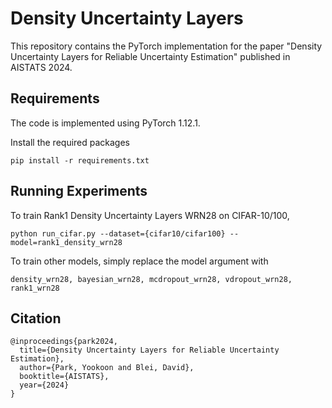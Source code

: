 # Density Uncertainty Layers
This repository contains the PyTorch implementation for the paper "Density Uncertainty Layers for Reliable Uncertainty Estimation" published in AISTATS 2024. 

## Requirements
The code is implemented using PyTorch 1.12.1. 

Install the required packages
```
pip install -r requirements.txt
```

## Running Experiments
To train Rank1 Density Uncertainty Layers WRN28 on CIFAR-10/100, 
```
python run_cifar.py --dataset={cifar10/cifar100} --model=rank1_density_wrn28
```

To train other models, simply replace the model argument with 
```
density_wrn28, bayesian_wrn28, mcdropout_wrn28, vdropout_wrn28, rank1_wrn28
```

## Citation
```
@inproceedings{park2024,
  title={Density Uncertainty Layers for Reliable Uncertainty Estimation},
  author={Park, Yookoon and Blei, David},
  booktitle={AISTATS},
  year={2024}
}
```
